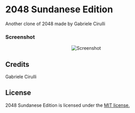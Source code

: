 # 2048 Sundanese Edition
Another clone of 2048 made by Gabriele Cirulli

### Screenshot

<p align="center">
  <img src="https://cloud.githubusercontent.com/assets/1175750/8614312/280e5dc2-26f1-11e5-9f1f-5891c3ca8b26.png" alt="Screenshot"/>
</p>


## Credits
Gabriele Cirulli


## License
2048 Sundanese Edition is licensed under the [MIT license.](https://github.com/hyuwah/2048-sundanese-edition/blob/master/LICENSE.txt)
